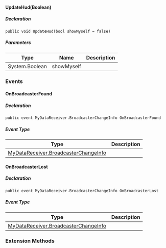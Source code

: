 #### UpdateHud(Boolean)

##### Declaration

```
public void UpdateHud(bool showMyself = false)
```

##### Parameters

| Type | Name | Description |
| --- | --- | --- |
| System.Boolean | showMyself |     |

### Events

#### OnBroadcasterFound

##### Declaration

```
public event MyDataReceiver.BroadcasterChangeInfo OnBroadcasterFound
```

##### Event Type

| Type | Description |
| --- | --- |
| [MyDataReceiver.BroadcasterChangeInfo](https://keensoftwarehouse.github.io/SpaceEngineersModAPI/api/Sandbox.Game.Entities.MyDataReceiver.BroadcasterChangeInfo.html) |     |

#### OnBroadcasterLost

##### Declaration

```
public event MyDataReceiver.BroadcasterChangeInfo OnBroadcasterLost
```

##### Event Type

| Type | Description |
| --- | --- |
| [MyDataReceiver.BroadcasterChangeInfo](https://keensoftwarehouse.github.io/SpaceEngineersModAPI/api/Sandbox.Game.Entities.MyDataReceiver.BroadcasterChangeInfo.html) |     |

### Extension Methods